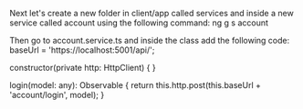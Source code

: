 Next let's create a new folder in client/app called services and inside a new service called account using the following command:
ng g s account

Then go to account.service.ts and inside the class add the following code:
  baseUrl = 'https://localhost:5001/api/';

  constructor(private http: HttpClient) { }

  login(model: any): Observable<any> {
    return this.http.post(this.baseUrl + 'account/login', model);
  }





